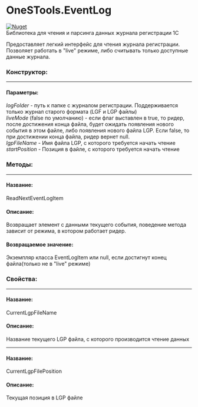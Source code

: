 # OneSTools.EventLog
[![Nuget](https://img.shields.io/nuget/v/OneSTools.EventLog)](https://www.nuget.org/packages/OneSTools.EventLog)<br>
Библиотека для чтения и парсинга данных журнала регистрации 1С

Предоставляет легкий интерфейс для чтения журнала регистрации. Позволяет работать в "live" режиме, либо считывать только доступные данные журнала.

### Конструктор:
-----------
#### Параметры:
*logFolder* - путь к папке с журналом регистрации. Поддерживается только журнал старого формата (LGF и LGP файлы)<br/>
*liveMode* (false по умолчанию) - если флаг выставлен в true, то ридер, после достижения конца файла, будет ожидать появления нового события в этом файле, либо появления нового файла LGP. Если false, то при достижении конца файла, ридер вернет null.<br/>
*lgpFileName* - Имя файла LGP, с которого требуется начать чтение<br/>
*startPosition* - Позиция в файле, с которого требуется начать чтение

### Методы:
-----------
#### Название:
ReadNextEventLogItem
#### Описание:
Возвращает элемент с данными текущего события, поведение метода зависит от режима, в котором работает ридер.
#### Возвращаемое значение:
Экземпляр класса EventLogItem или null, если достигнут конец файла(только не в "live" режиме)

### Свойства:
-----------
#### Название:
CurrentLgpFileName
#### Описание:
Название текущего LGP файла, с которого производится чтение данных

-----------
#### Название:
CurrentLgpFilePosition
#### Описание:
Текущая позиция в LGP файле
